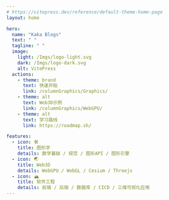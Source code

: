 ```yaml
---
# https://vitepress.dev/reference/default-theme-home-page
layout: home

hero:
  name: "Kaka Blogs"
  text: " "
  tagline: " "
  image:
    light: /Imgs/logo-light.svg
    dark: /Imgs/logo-dark.svg
    alt: VitePress
  actions:
    - theme: brand
      text: 快速开始
      link: /columnGraphics/Graphics/
    - theme: alt
      text: Web3D示例
      link: /columnGraphics/WebGPU/
    - theme: alt
      text: 学习路线
      link: https://roadmap.sh/

features:
  - icon: 🛠️
    title: 图形学
    details: 数学基础 / 规范 / 图形API / 图形引擎
  - icon: 🌏
    title: Web3D
    details: WebGPU / WebGL / Cesium / Threejs
  - icon: 🏔️
    title: 软件工程
    details: 前端 / 后端 / 数据库 / CICD / 三维可视化应用
---
```


<!-- 自定义组件 -->
<script setup>
  // import home from './components/home.vue'
  // import pointCloud from './components/pointCloud.vue'
  import glView from './components/index.vue'
</script>


<!-- <home />
<pointCloud /> -->
<glView />
